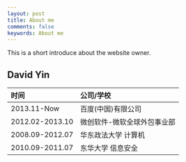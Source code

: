 ```yaml
---
layout: post
title: About me
comments: false
keywords: About me
---
```


This is a short introduce about the website owner.

## David Yin

| 时间          |  公司/学校                        | 
| :------       |:------                            |
|2013.11-Now    |  百度(中国)有限公司               |
|2012.02-2013.10|  微创软件-微软全球外包事业部      |
|2008.09-2012.07|  华东政法大学 计算机              |
|2010.09-2011.07|  东华大学 信息安全                |
